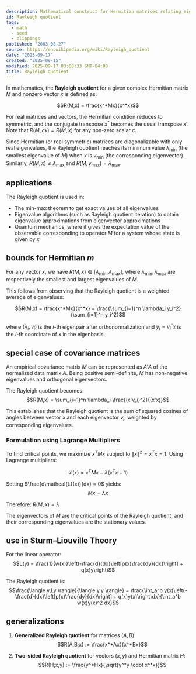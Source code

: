 ```yaml
---
description: Mathematical construct for Hermitian matrices relating eigenvalues to quadratic forms via ratios.
id: Rayleigh quotient
tags:
  - math
  - seed
  - clippings
published: "2003-08-27"
source: https://en.wikipedia.org/wiki/Rayleigh_quotient
date: "2025-09-17"
created: "2025-09-15"
modified: 2025-09-17 03:00:33 GMT-04:00
title: Rayleigh quotient
---
```


In mathematics, the **Rayleigh quotient** for a given complex Hermitian matrix $M$ and nonzero vector $x$ is defined as:

$$R(M,x) = \frac{x^*Mx}{x^*x}$$

For real matrices and vectors, the Hermitian condition reduces to symmetric, and the conjugate transpose $x^*$ becomes the usual transpose $x'$. Note that $R(M,cx) = R(M,x)$ for any non-zero scalar $c$.

Since Hermitian (or real symmetric) matrices are diagonalizable with only real eigenvalues, the Rayleigh quotient reaches its minimum value $\lambda_{\min}$ (the smallest eigenvalue of $M$) when $x$ is $v_{\min}$ (the corresponding eigenvector). Similarly, $R(M,x) \leq \lambda_{\max}$ and $R(M,v_{\max}) = \lambda_{\max}$.

## applications

The Rayleigh quotient is used in:

- The min-max theorem to get exact values of all eigenvalues
- Eigenvalue algorithms (such as Rayleigh quotient iteration) to obtain eigenvalue approximations from eigenvector approximations
- Quantum mechanics, where it gives the expectation value of the observable corresponding to operator $M$ for a system whose state is given by $x$

## bounds for Hermitian $m$

For any vector $x$, we have $R(M,x) \in [\lambda_{\min}, \lambda_{\max}]$, where $\lambda_{\min}, \lambda_{\max}$ are respectively the smallest and largest eigenvalues of $M$.

This follows from observing that the Rayleigh quotient is a weighted average of eigenvalues:

$$R(M,x) = \frac{x^*Mx}{x^*x} = \frac{\sum_{i=1}^n \lambda_i y_i^2}{\sum_{i=1}^n y_i^2}$$

where $(\lambda_i, v_i)$ is the $i$-th eigenpair after orthonormalization and $y_i = v_i^* x$ is the $i$-th coordinate of $x$ in the eigenbasis.

## special case of covariance matrices

An empirical covariance matrix $M$ can be represented as $A'A$ of the normalized data matrix $A$. Being positive semi-definite, $M$ has non-negative eigenvalues and orthogonal eigenvectors.

The Rayleigh quotient becomes:
$$R(M,x) = \sum_{i=1}^n \lambda_i \frac{(x'v_i)^2}{(x'x)}$$

This establishes that the Rayleigh quotient is the sum of squared cosines of angles between vector $x$ and each eigenvector $v_i$, weighted by corresponding eigenvalues.

### Formulation using Lagrange Multipliers

To find critical points, we maximize $x^T Mx$ subject to $\|x\|^2 = x^T x = 1$. Using Lagrange multipliers:

$$\mathcal{L}(x) = x^T Mx - \lambda(x^T x - 1)$$

Setting $\frac{d\mathcal{L}(x)}{dx} = 0$ yields:
$$Mx = \lambda x$$

Therefore: $R(M,x) = \lambda$

The eigenvectors of $M$ are the critical points of the Rayleigh quotient, and their corresponding eigenvalues are the stationary values.

## use in Sturm–Liouville Theory

For the linear operator:
$$L(y) = \frac{1}{w(x)}\left(-\frac{d}{dx}\left[p(x)\frac{dy}{dx}\right] + q(x)y\right)$$

The Rayleigh quotient is:
$$\frac{\langle y,Ly \rangle}{\langle y,y \rangle} = \frac{\int_a^b y(x)\left(-\frac{d}{dx}\left[p(x)\frac{dy}{dx}\right] + q(x)y(x)\right)dx}{\int_a^b w(x)y(x)^2 dx}$$

## generalizations

1. **Generalized Rayleigh quotient** for matrices $(A,B)$:
   $$R(A,B;x) := \frac{x^*Ax}{x^*Bx}$$

2. **Two-sided Rayleigh quotient** for vectors $(x,y)$ and Hermitian matrix $H$:
   $$R(H;x,y) := \frac{y^*Hx}{\sqrt{y^*y \cdot x^*x}}$$
